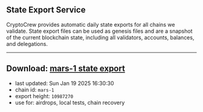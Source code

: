 ## State Export Service
CryptoCrew provides automatic daily state exports for all chains we validate. State export files can be used as genesis files and are a snapshot of the current blockchain state, including all validators, accounts, balances, and delegations.

---
**Download: [mars-1 state export](https://ccv-s3.nbg1.your-objectstorage.com/SERVICE/mars/mars-1_export_10987270.json)**
---

- last updated: Sun Jan 19 2025 16:30:30
- chain id: `mars-1`
- export height: `10987270`
- use for: airdrops, local tests, chain recovery
